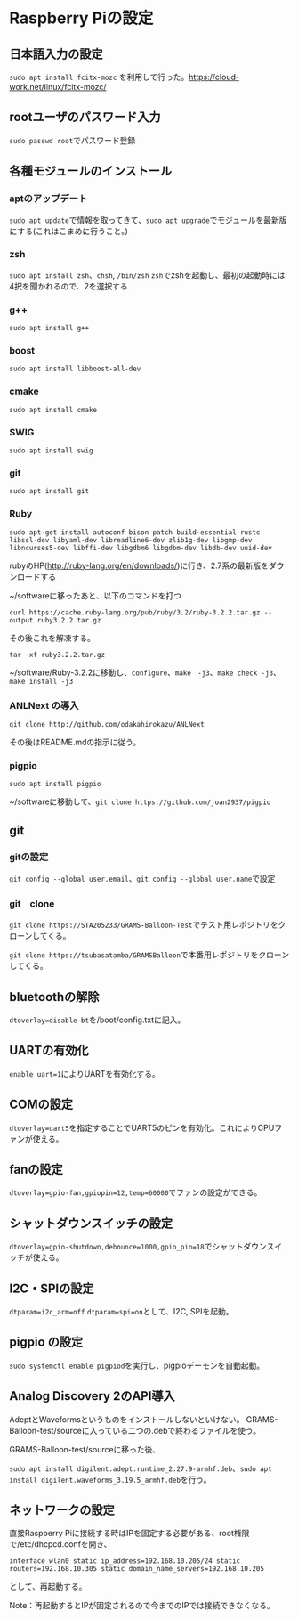 # Raspberry Piの設定

## 日本語入力の設定

`sudo apt install fcitx-mozc`
を利用して行った。<https://cloud-work.net/linux/fcitx-mozc/>

## rootユーザのパスワード入力

`sudo passwd root`でパスワード登録

## 各種モジュールのインストール

### aptのアップデート

`sudo apt update`で情報を取ってきて、`sudo apt upgrade`でモジュールを最新版にする(これはこまめに行うこと。)

### zsh

`sudo apt install zsh`、`chsh`, `/bin/zsh`
`zsh`でzshを起動し、最初の起動時には4択を聞かれるので、2を選択する

### g++

`sudo apt install g++`

### boost

`sudo apt install libboost-all-dev`

### cmake

`sudo apt install cmake`

### SWIG

`sudo apt install swig`

### git

`sudo apt install git`

### Ruby

`sudo apt-get install autoconf bison patch build-essential rustc libssl-dev libyaml-dev libreadline6-dev zlib1g-dev libgmp-dev libncurses5-dev libffi-dev libgdbm6 libgdbm-dev libdb-dev uuid-dev`

rubyのHP(<http://ruby-lang.org/en/downloads/>)に行き、2.7系の最新版をダウンロードする

~/softwareに移ったあと、以下のコマンドを打つ

`curl https://cache.ruby-lang.org/pub/ruby/3.2/ruby-3.2.2.tar.gz --output ruby3.2.2.tar.gz`

その後これを解凍する。

`tar -xf ruby3.2.2.tar.gz`

~/software/Ruby-3.2.2に移動し、`configure`、`make　-j3`、`make check -j3`、`make install -j3`

### ANLNext の導入

`git clone http://github.com/odakahirokazu/ANLNext`

その後はREADME.mdの指示に従う。

### pigpio

`sudo apt install pigpio`

~/softwareに移動して、`git clone https://github.com/joan2937/pigpio`

## git

### gitの設定

`git config --global user.email`、`git config --global user.name`で設定

### git　clone

`git clone https://STA205233/GRAMS-Balloon-Test`でテスト用レポジトリをクローンしてくる。

`git clone https://tsubasatamba/GRAMSBalloon`で本番用レポジトリをクローンしてくる。

## bluetoothの解除

`dtoverlay=disable-bt`を/boot/config.txtに記入。

## UARTの有効化

`enable_uart=1`によりUARTを有効化する。

## COMの設定

`dtoverlay=uart5`を指定することでUART5のピンを有効化。これによりCPUファンが使える。

## fanの設定

`dtoverlay=gpio-fan,gpiopin=12,temp=60000`でファンの設定ができる。

## シャットダウンスイッチの設定

`dtoverlay=gpio-shutdown,debounce=1000,gpio_pin=18`でシャットダウンスイッチが使える。

## I2C・SPIの設定

`dtparam=i2c_arm=off`
`dtparam=spi=on`として、I2C, SPIを起動。

## pigpio の設定

`sudo systemctl enable pigpiod`を実行し、pigpioデーモンを自動起動。

## Analog Discovery 2のAPI導入

AdeptとWaveformsというものをインストールしないといけない。
GRAMS-Balloon-test/sourceに入っている二つの.debで終わるファイルを使う。

GRAMS-Balloon-test/sourceに移った後、

`sudo apt install digilent.adept.runtime_2.27.9-armhf.deb`、`sudo apt install digilent.waveforms_3.19.5_armhf.deb`を行う。

## ネットワークの設定

直接Raspberry Piに接続する時はIPを固定する必要がある、root権限で/etc/dhcpcd.confを開き、

`interface wlan0
static ip_address=192.168.10.205/24
static routers=192.168.10.305
static domain_name_servers=192.168.10.205`

として、再起動する。

Note：再起動するとIPが固定されるので今までのIPでは接続できなくなる。

